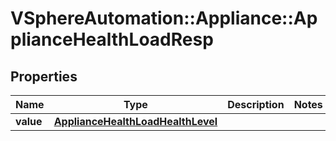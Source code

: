 # VSphereAutomation::Appliance::ApplianceHealthLoadResp

## Properties
Name | Type | Description | Notes
------------ | ------------- | ------------- | -------------
**value** | [**ApplianceHealthLoadHealthLevel**](ApplianceHealthLoadHealthLevel.md) |  | 


